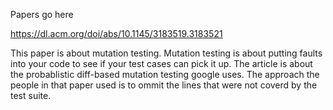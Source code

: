 Papers go here

https://dl.acm.org/doi/abs/10.1145/3183519.3183521

This paper is about mutation testing. Mutation testing is about putting
faults into your code to see if your test cases can pick it up. The article is about
the probablistic diff-based mutation testing google uses. The approach
the people in that paper used is to ommit the lines that were not coverd by
the test suite.
